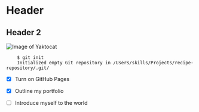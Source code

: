 # Header
## Header 2

![Image of Yaktocat](https://octodex.github.com/images/yaktocat.png)


```
    $ git init
    Initialized empty Git repository in /Users/skills/Projects/recipe-repository/.git/
```

- [x] Turn on GitHub Pages
- [x] Outline my portfolio
- [ ] Introduce myself to the world

